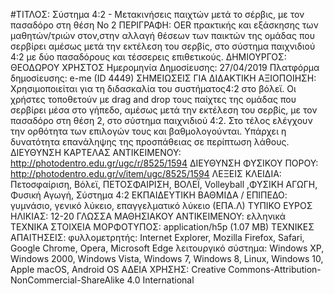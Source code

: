 #ΤΙΤΛΟΣ:
Σύστημα 4:2 - Μετακινήσεις παιχτών μετά το σέρβις, με τον πασαδόρο στη θέση Νο 2
ΠΕΡΙΓΡΑΦΗ:
OER πρακτικής και εξάσκησης των μαθητών/τριών στον,στην αλλαγή θέσεων των παικτών της ομάδας που σερβίρει αμέσως μετά την εκτέλεση του σερβίς, στο σύστημα παιχνιδιού 4:2 με δύο πασαδόρους και τέσσερεις επιθετικούς.
ΔΗΜΙΟΥΡΓΟΣ:
ΘΕΟΔΩΡΟΥ ΧΡΗΣΤΟΣ
Ημερομηνία Δημοσίευσης: 27/04/2019
Πλατφόρμα δημοσίευσης: 
e-me (ID 4449)
ΣΗΜΕΙΩΣΕΙΣ ΓΙΑ ΔΙΔΑΚΤΙΚΗ ΑΞΙΟΠΟΙΗΣΗ:
Χρησιμοποιείται για τη διδασκαλία του συστήματος4:2 στο βόλεϊ. Οι χρήστες τοποθετούν με drag and drop τους παίχτες της ομάδας που σερβίρει μέσα στο γήπεδο, αμέσως μετά την εκτέλεση του σερβίς, με τον πασαδόρο στη θέση 2, στο σύστημα παιχνιδιού 4:2. Στο τέλος ελέγχουν την ορθότητα των επιλογών τους και βαθμολογούνται. Υπάρχει η δυνατότητα επανάληψης της προσπάθειας σε περίπτωση λάθους.
ΔΙΕΥΘΥΝΣΗ ΚΑΡΤΕΛΑΣ ΑΝΤΙΚΕΙΜΕΝΟΥ:
http://photodentro.edu.gr/ugc/r/8525/1594
ΔΙΕΥΘΥΝΣΗ ΦΥΣΙΚΟΥ ΠΟΡΟΥ:
http://photodentro.edu.gr/v/item/ugc/8525/1594
ΛΕΞΕΙΣ ΚΛΕΙΔΙΑ:
Πετοσφαίριση, Βόλεϊ, ΠΕΤΟΣΦΑΙΡΙΣΗ, ΒΟΛΕΪ, Volleyball ,ΦΥΣΙΚΗ ΑΓΩΓΗ, Φυσική Αγωγή, Σύστημα 4:2
ΕΚΠΑΙΔΕΥΤΙΚΗ ΒΑΘΜΙΔΑ / ΕΠΙΠΕΔΟ:
γυμνάσιο, γενικό λύκειο, επαγγελματικό λύκειο (ΕΠΑ.Λ)
ΤΥΠΙΚΟ ΕΥΡΟΣ ΗΛΙΚΙΑΣ:
12-20
ΓΛΩΣΣΑ ΜΑΘΗΣΙΑΚΟΥ ΑΝΤΙΚΕΙΜΕΝΟΥ:
ελληνικά
ΤΕΧΝΙΚΑ ΣΤΟΙΧΕΙΑ
ΜΟΡΦΟΤΥΠΟΣ:
application/h5p (1.07 MB)
ΤΕΧΝΙΚΕΣ ΑΠΑΙΤΗΣΕΙΣ:
φυλλομετρητής: Internet Explorer, Mozilla Firefox, Safari, Google Chrome, Opera, Microsoft Edge
λειτουργικό σύστημα: Windows XP, Windows 2000, Windows Vista, Windows 7, Windows 8, Linux, Windows 10, Apple macOS, Android OS
ΑΔΕΙΑ ΧΡΗΣΗΣ:
Creative Commons-Attribution-NonCommercial-ShareAlike 4.0 International
